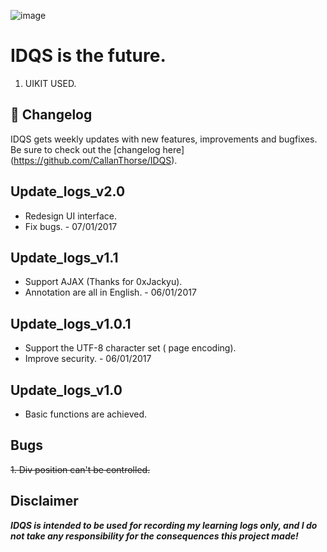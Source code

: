 ![image](https://raw.githubusercontent.com/CallanThorse/IDQS/master/screenshot.png)

# IDQS is the future.
1. UIKIT USED.

## :scroll: Changelog
IDQS gets weekly updates with new features, improvements and bugfixes.
Be sure to check out the [changelog here] (https://github.com/CallanThorse/IDQS).

## Update\_logs\_v2.0
* Redesign UI interface.
* Fix bugs. - 07/01/2017

## Update\_logs\_v1.1
*  Support AJAX (Thanks for 0xJackyu).
* Annotation are all in English. - 06/01/2017

## Update\_logs\_v1.0.1
* Support the UTF-8 character set ( page encoding).
*  Improve security. - 06/01/2017

## Update\_logs\_v1.0
*  Basic functions are achieved.

## Bugs
~~1. Div position can't be controlled.~~

## Disclaimer
***IDQS is intended to be used for recording my learning logs only, and I do not take any responsibility for the consequences this project made!***

